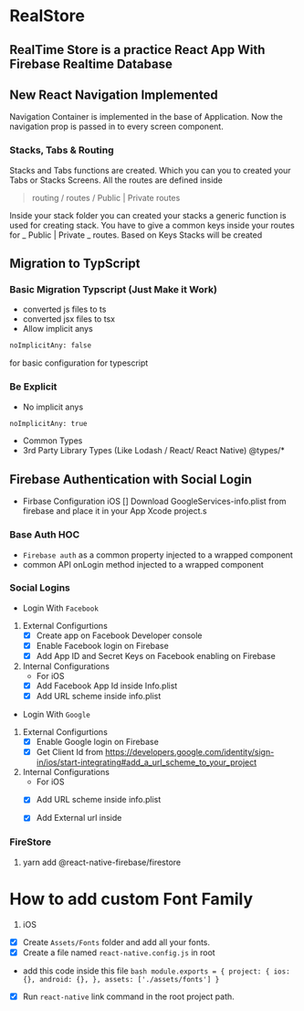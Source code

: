# RealStore

## RealTime Store is a practice React App With Firebase Realtime Database

## New React Navigation Implemented

Navigation Container is implemented in the base of Application. Now the navigation prop is passed in to every screen component.

### Stacks, Tabs & Routing

Stacks and Tabs functions are created. Which you can you to created your Tabs or Stacks Screens. All the routes are defined inside

> routing / routes / Public | Private routes

Inside your stack folder you can created your stacks a generic function is used for creating stack. You have to give a common keys inside your routes for _ Public | Private _ routes. Based on Keys Stacks will be created

## Migration to TypScript

### Basic Migration Typscript (Just Make it Work)

- converted js files to ts
- converted jsx files to tsx
- Allow implicit anys

```bash
noImplicitAny: false
```

for basic configuration for typescript

### Be Explicit

- No implicit anys

```bash
noImplicitAny: true
```

- Common Types
- 3rd Party Library Types (Like Lodash / React/ React Native) @types/\*

## Firebase Authentication with Social Login

- Firbase Configuration iOS
  [] Download GoogleServices-info.plist from firebase and place it in your App Xcode project.s

### Base Auth HOC

- `Firebase auth` as a common property injected to a wrapped component
- common API onLogin method injected to a wrapped component

### Social Logins

- Login With `Facebook`

1. External Configurtions
   - [x] Create app on Facebook Developer console
   - [x] Enable Facebook login on Firebase
   - [x] Add App ID and Secret Keys on Facebook enabling on Firebase

2. Internal Configurations
   - For iOS
    - [x] Add Facebook App Id inside Info.plist
    - [x] Add URL scheme inside info.plist

- Login With `Google`

1. External Configurtions
   - [x] Enable Google login on Firebase
   - [x] Get Client Id from https://developers.google.com/identity/sign-in/ios/start-integrating#add_a_url_scheme_to_your_project

2. Internal Configurations
   - For iOS
    - [x] Add URL scheme inside info.plist
    - [x] Add External url inside


### FireStore

1. yarn add @react-native-firebase/firestore

# How to add custom Font Family 

1. iOS
 - [x] Create `Assets/Fonts` folder and add all your fonts.
 - [x] Create a file named `react-native.config.js` in root 
 - add this code inside this file
         ```bash
         module.exports = {
         project: {
             ios: {},
             android: {},
         },
         assets: ['./assets/fonts']
         }```
- [x] Run `react-native` link command in the root project path.

